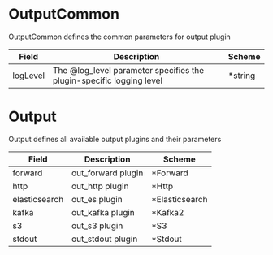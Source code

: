 # OutputCommon

OutputCommon defines the common parameters for output plugin


| Field | Description | Scheme |
| ----- | ----------- | ------ |
| logLevel | The @log_level parameter specifies the plugin-specific logging level | *string |
# Output

Output defines all available output plugins and their parameters


| Field | Description | Scheme |
| ----- | ----------- | ------ |
| forward | out_forward plugin | *Forward |
| http | out_http plugin | *Http |
| elasticsearch | out_es plugin | *Elasticsearch |
| kafka | out_kafka plugin | *Kafka2 |
| s3 | out_s3 plugin | *S3 |
| stdout | out_stdout plugin | *Stdout |
